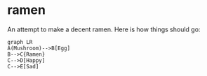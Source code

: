 # ramen
An attempt to make a decent ramen. Here is how things should go:

```mermaid
graph LR
A(Mushroom)-->B[Egg]
B-->C{Ramen}
C-->D[Happy]
C-->E[Sad]
```